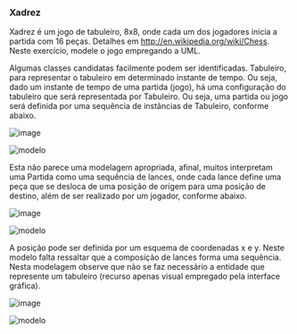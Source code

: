 ### Xadrez

Xadrez é um jogo de tabuleiro, 8x8, onde cada um dos jogadores inicia a partida com 16 peças. Detalhes em http://en.wikipedia.org/wiki/Chess. Neste exercício, modele o jogo empregando a UML.

Algumas classes candidatas facilmente podem ser identificadas. Tabuleiro, para representar o tabuleiro em determinado instante de tempo. Ou seja, dado um instante de tempo de uma partida (jogo), há uma configuração do tabuleiro que será representada por Tabuleiro. Ou seja, uma partida ou jogo será definida por uma sequência de instâncias de Tabuleiro, conforme abaixo.

![image](https://user-images.githubusercontent.com/1735792/90530306-1afff400-e14b-11ea-8681-3dbd4ce9cd02.png)

![modelo](http://www.plantuml.com/plantuml/proxy?cache=no&src=https://raw.githubusercontent.com/kyriosdata/oo/master/imagens/modelos-06/mod06ima01/mod06ima01.plantuml)


Esta não parece uma modelagem apropriada, afinal, muitos interpretam uma Partida como uma sequência de lances, onde cada lance define uma peça que se desloca de uma posição de origem para uma posição de destino, além de ser realizado por um jogador, conforme abaixo.

![image](https://user-images.githubusercontent.com/1735792/90530363-2fdc8780-e14b-11ea-94ba-b3298a5f8975.png)

![modelo](http://www.plantuml.com/plantuml/proxy?cache=no&src=https://raw.githubusercontent.com/kyriosdata/oo/master/imagens/modelos-06/mod06ima02/mod06ima02.plantuml)

A posição pode ser definida por um esquema de coordenadas x e y. Neste modelo falta ressaltar que a composição de lances forma uma sequência. Nesta modelagem observe que não se faz necessário a entidade que represente um tabuleiro (recurso apenas visual empregado pela interface gráfica).

![image](https://user-images.githubusercontent.com/1735792/90530425-3e2aa380-e14b-11ea-833f-8e1e83e8d71d.png)

![modelo](http://www.plantuml.com/plantuml/proxy?cache=no&src=https://raw.githubusercontent.com/kyriosdata/oo/master/imagens/modelos-06/mod06ima03/mod06ima03.plantuml)

